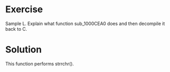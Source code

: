 # Exercise

Sample L. Explain what function sub_1000CEA0 does and then decompile it back to C.

# Solution

This function performs strrchr().
